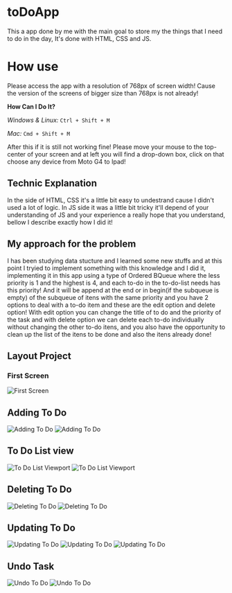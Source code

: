 # toDoApp

This a app done by me with the main goal to store my the things that I need to do in the day, It's done with HTML, CSS and JS.

# How use

Please access the app with a resolution of 768px of screen width! Cause the version of the screens of bigger size than 768px is not already!

**How Can I Do It?** 

*Windows & Linux:* ``Ctrl + Shift + M``

*Mac:*  ``Cmd + Shift + M``

After this if it is still not working fine! Please move your mouse to the top-center of your screen and at left you will find a drop-down box, click on that choose any device from Moto G4 to Ipad! 

## Technic Explanation

In the side of HTML, CSS it's a little bit easy to undestrand cause I didn't used a lot of logic.
In JS side it was a little bit tricky it'll depend of your understanding of JS and your experience a really hope that you understand, bellow I describe exactly how I did it!

## My approach for the problem

I has been studying data stucture and I learned some new stuffs and at this point I tryied to implement something with this knowledge and I did it, implementing it in this app using a type of Ordered BQueue where the less priority is 1 and the highest is 4, and each to-do in the to-do-list needs has this priority! And it will be append at the end or in begin(if the subqueue is empty) of the subqueue of itens with the same priority and you have 2 options to deal with a to-do item and these are the edit option and delete option! With edit option you can change the title of to do and the priority of the task and with delete option we can delete each to-do individually without changing the other to-do itens, and you also have the opportunity to clean up the list of the itens to be done and also the itens already done!
  
## Layout Project

### First Screen

![First Screen](IMG/AddingTask0.png)

## Adding To Do

![Adding To Do](IMG/AddingTask0.png)
![Adding To Do](IMG/AddingTask1.png)

## To Do List view

![To Do List Viewport](IMG/Viewport.png)
![To Do List Viewport](IMG/DoneTaskViewport.png)

## Deleting To Do

![Deleting To Do](IMG/Deleting0.png)
![Deleting To Do](IMG/Deleting1.png)

## Updating To Do

![Updating To Do](IMG/Updating0.png)
![Updating To Do](IMG/Updating1.png)
![Updating To Do](IMG/Updating2.png)

## Undo Task

![Undo To Do](IMG/UndoTask0.png)
![Undo To Do](IMG/UndoTask1.png)
